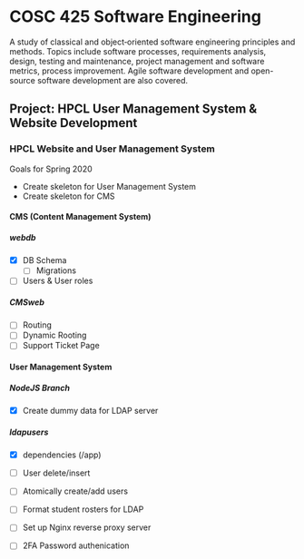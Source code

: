 # COSC 425 Software Engineering
A study of classical and object‑oriented software engineering principles and methods.  Topics include software processes, requirements analysis, design, testing and maintenance, project management and software metrics, process improvement. Agile software development and open-source software development are also covered.

## Project: HPCL User Management System & Website Development

### HPCL Website and User Management System

Goals for Spring 2020
- Create skeleton for User Management System
- Create skeleton for CMS

#### CMS (Content Management System)
##### webdb
- [x] DB Schema
  - [ ] Migrations 
- [ ] Users & User roles

##### CMSweb
- [ ] Routing
- [ ] Dynamic Rooting
- [ ] Support Ticket Page

#### User Management System
##### NodeJS Branch
- [x] Create dummy data for LDAP server

##### ldapusers
- [x] dependencies (/app)
- [ ] User delete/insert
- [ ] Atomically create/add users
- [ ] Format student rosters for LDAP

- [ ] Set up Nginx reverse proxy server
- [ ] 2FA Password authenication
